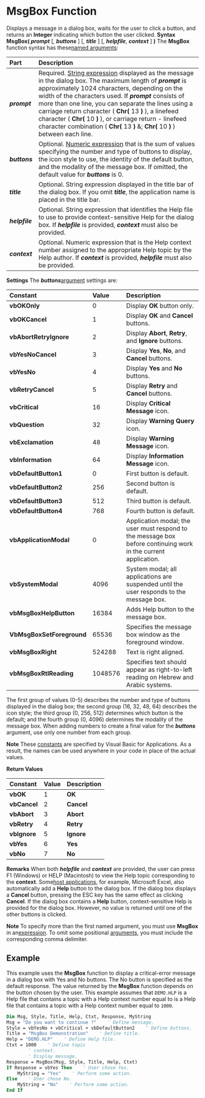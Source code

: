 
# MsgBox Function



Displays a message in a dialog box, waits for the user to click a button, and returns an  **Integer** indicating which button the user clicked.
 **Syntax**
 **MsgBox( _prompt_** [, **_buttons_** ] [, **_title_** ] [, **_helpfile_**, **_context_** ] **)**
The  **MsgBox** function syntax has these[named arguments](b8bdf64f-5920-1ae9-16d0-b26d09524a30.md):


|**Part**|**Description**|
|:-----|:-----|
|**_prompt_**|Required. [String expression](b8bdf64f-5920-1ae9-16d0-b26d09524a30.md) displayed as the message in the dialog box. The maximum length of **_prompt_** is approximately 1024 characters, depending on the width of the characters used. If **_prompt_** consists of more than one line, you can separate the lines using a carriage return character ( **Chr(** 13 **)** ), a linefeed character ( **Chr(** 10 **)** ), or carriage return - linefeed character combination ( **Chr(** 13 **)** &; **Chr(** 10 **)** ) between each line.|
|**_buttons_**|Optional. [Numeric expression](b8bdf64f-5920-1ae9-16d0-b26d09524a30.md) that is the sum of values specifying the number and type of buttons to display, the icon style to use, the identity of the default button, and the modality of the message box. If omitted, the default value for **_buttons_** is 0.|
|**_title_**|Optional. String expression displayed in the title bar of the dialog box. If you omit  **_title_**, the application name is placed in the title bar.|
|**_helpfile_**|Optional. String expression that identifies the Help file to use to provide context-sensitive Help for the dialog box. If  **_helpfile_** is provided, **_context_** must also be provided.|
|**_context_**|Optional. Numeric expression that is the Help context number assigned to the appropriate Help topic by the Help author. If  **_context_** is provided, **_helpfile_** must also be provided.|
 **Settings**
The  **_buttons_**[argument](b8bdf64f-5920-1ae9-16d0-b26d09524a30.md) settings are:


|**Constant**|**Value**|**Description**|
|:-----|:-----|:-----|
|**vbOKOnly**|0|Display  **OK** button only.|
|**vbOKCancel**|1|Display  **OK** and **Cancel** buttons.|
|**vbAbortRetryIgnore**|2|Display  **Abort**, **Retry**, and **Ignore** buttons.|
|**vbYesNoCancel**|3|Display  **Yes**, **No**, and **Cancel** buttons.|
|**vbYesNo**|4|Display  **Yes** and **No** buttons.|
|**vbRetryCancel**|5|Display  **Retry** and **Cancel** buttons.|
|**vbCritical**|16|Display  **Critical Message** icon.|
|**vbQuestion**|32|Display  **Warning Query** icon.|
|**vbExclamation**|48|Display  **Warning Message** icon.|
|**vbInformation**|64|Display  **Information Message** icon.|
|**vbDefaultButton1**|0|First button is default.|
|**vbDefaultButton2**|256|Second button is default.|
|**vbDefaultButton3**|512|Third button is default.|
|**vbDefaultButton4**|768|Fourth button is default.|
|**vbApplicationModal**|0|Application modal; the user must respond to the message box before continuing work in the current application.|
|**vbSystemModal**|4096|System modal; all applications are suspended until the user responds to the message box.|
|**vbMsgBoxHelpButton**|16384|Adds Help button to the message box.|
|**VbMsgBoxSetForeground**|65536|Specifies the message box window as the foreground window.|
|**vbMsgBoxRight**|524288|Text is right aligned.|
|**vbMsgBoxRtlReading**|1048576|Specifies text should appear as right-to-left reading on Hebrew and Arabic systems.|
The first group of values (0-5) describes the number and type of buttons displayed in the dialog box; the second group (16, 32, 48, 64) describes the icon style; the third group (0, 256, 512) determines which button is the default; and the fourth group (0, 4096) determines the modality of the message box. When adding numbers to create a final value for the  **_buttons_** argument, use only one number from each group.

 **Note**  These [constants](b8bdf64f-5920-1ae9-16d0-b26d09524a30.md) are specified by Visual Basic for Applications. As a result, the names can be used anywhere in your code in place of the actual values.

 **Return Values**


|**Constant**|**Value**|**Description**|
|:-----|:-----|:-----|
|**vbOK**|1|**OK**|
|**vbCancel**|2|**Cancel**|
|**vbAbort**|3|**Abort**|
|**vbRetry**|4|**Retry**|
|**vbIgnore**|5|**Ignore**|
|**vbYes**|6|**Yes**|
|**vbNo**|7|**No**|
 **Remarks**
When both  **_helpfile_** and **_context_** are provided, the user can press F1 (Windows) or HELP (Macintosh) to view the Help topic corresponding to the **context**. Some[host applications](b8bdf64f-5920-1ae9-16d0-b26d09524a30.md), for example, Microsoft Excel, also automatically add a  **Help** button to the dialog box.
If the dialog box displays a  **Cancel** button, pressing the ESC key has the same effect as clicking **Cancel**. If the dialog box contains a **Help** button, context-sensitive Help is provided for the dialog box. However, no value is returned until one of the other buttons is clicked.

 **Note**  To specify more than the first named argument, you must use  **MsgBox** in an[expression](b8bdf64f-5920-1ae9-16d0-b26d09524a30.md). To omit some positional [arguments](b8bdf64f-5920-1ae9-16d0-b26d09524a30.md), you must include the corresponding comma delimiter.


## Example

This example uses the  **MsgBox** function to display a critical-error message in a dialog box with Yes and No buttons. The No button is specified as the default response. The value returned by the **MsgBox** function depends on the button chosen by the user. This example assumes that `DEMO.HLP` is a Help file that contains a topic with a Help context number equal to is a Help file that contains a topic with a Help context number equal to `1000`.


```vb
Dim Msg, Style, Title, Help, Ctxt, Response, MyString
Msg = "Do you want to continue ?"    ' Define message.
Style = vbYesNo + vbCritical + vbDefaultButton2    ' Define buttons.
Title = "MsgBox Demonstration"    ' Define title.
Help = "DEMO.HLP"    ' Define Help file.
Ctxt = 1000    ' Define topic
        ' context. 
        ' Display message.
Response = MsgBox(Msg, Style, Title, Help, Ctxt)
If Response = vbYes Then    ' User chose Yes.
    MyString = "Yes"    ' Perform some action.
Else    ' User chose No.
    MyString = "No"    ' Perform some action.
End If

```

